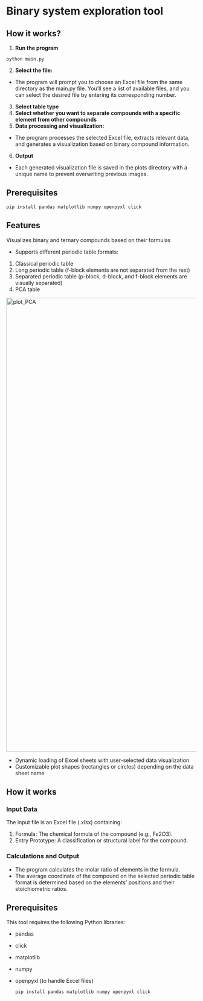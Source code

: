 # Binary system exploration tool

## **How it works?**
1. **Run the program**
```
python main.py
```

2. **Select the file:**
* The program will prompt you to choose an Excel file from the same directory as the main.py file. You’ll see a list of available files, and you can select the desired file by entering its corresponding number.
3. **Select table type**
4. **Select whether you want to separate compounds with a specific element from other compounds**
5. **Data processing and visualization:**
* The program processes the selected Excel file, extracts relevant data, and generates a visualization based on binary compound information.
6. **Output**
* Each generated visualization file is saved in the plots directory with a unique name to prevent overwriting previous images.

## **Prerequisites**
  ```
  pip install pandas matplotlib numpy openpyxl click
  ```

## **Features**
Visualizes binary and ternary compounds based on their formulas
* Supports different periodic table formats:
1. Classical periodic table
2. Long periodic table (f-block elements are not separated from the rest)
3. Separated periodic table (p-block, d-block, and f-block elements are visually separated)
4. PCA table

<img src="https://github.com/user-attachments/assets/f13044ad-3027-428c-93bb-81f95685ee9b" alt="plot_PCA" width="1200"/>



* Dynamic loading of Excel sheets with user-selected data visualization
* Customizable plot shapes (rectangles or circles) depending on the data sheet name

## **How it works**

### Input Data

The input file is an Excel file (.xlsx) containing:

1. Formula: The chemical formula of the compound (e.g., Fe2O3).
2. Entry Prototype: A classification or structural label for the compound.

### Calculations and Output

* The program calculates the molar ratio of elements in the formula.
* The average coordinate of the compound on the selected periodic table format is determined based on the elements’ positions and their stoichiometric ratios.


## **Prerequisites**
This tool requires the following Python libraries:

* pandas
* click
* matplotlib
* numpy
* openpyxl (to handle Excel files)

  ```
  pip install pandas matplotlib numpy openpyxl click
  ```



